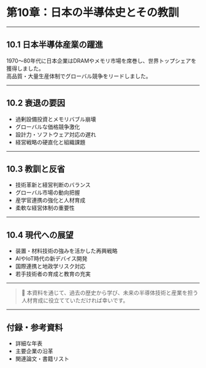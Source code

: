 # 第10章：日本の半導体史とその教訓

---

## 10.1 日本半導体産業の躍進

1970〜80年代に日本企業はDRAMやメモリ市場を席巻し、世界トップシェアを獲得しました。  
高品質・大量生産体制でグローバル競争をリードしました。

---

## 10.2 衰退の要因

- 過剰設備投資とメモリバブル崩壊  
- グローバルな価格競争激化  
- 設計力・ソフトウェア対応の遅れ  
- 経営戦略の硬直化と組織課題

---

## 10.3 教訓と反省

- 技術革新と経営判断のバランス  
- グローバル市場の動向把握  
- 産学官連携の強化と人材育成  
- 柔軟な経営体制の重要性

---

## 10.4 現代への展望

- 装置・材料技術の強みを活かした再興戦略  
- AIやIoT時代の新デバイス開発  
- 国際連携と地政学リスク対応  
- 若手技術者の育成と教育の充実

---

> 🎯 本資料を通じて、過去の歴史から学び、未来の半導体技術と産業を担う人材育成に役立てていただければ幸いです。

---

## 付録・参考資料

- 詳細な年表  
- 主要企業の沿革  
- 関連論文・書籍リスト
